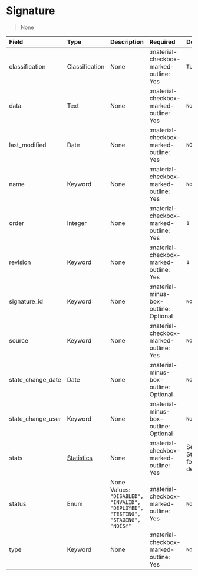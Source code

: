 [comment]: # (AUTOGENERATED MARKDOWN CONTENT. UPDATES TO ODM DOCUMENTATION SHOULD BE DONE THROUGH ASSEMBLYLINE-BASE REPO!)
# Signature
> None

| Field | Type | Description | Required | Default |
| :--- | :--- | :--- | :--- | :--- |
| classification | Classification | None | :material-checkbox-marked-outline: Yes | `TLP:W` |
| data | Text | None | :material-checkbox-marked-outline: Yes | `None` |
| last_modified | Date | None | :material-checkbox-marked-outline: Yes | `NOW` |
| name | Keyword | None | :material-checkbox-marked-outline: Yes | `None` |
| order | Integer | None | :material-checkbox-marked-outline: Yes | `1` |
| revision | Keyword | None | :material-checkbox-marked-outline: Yes | `1` |
| signature_id | Keyword | None | :material-minus-box-outline: Optional | `None` |
| source | Keyword | None | :material-checkbox-marked-outline: Yes | `None` |
| state_change_date | Date | None | :material-minus-box-outline: Optional | `None` |
| state_change_user | Keyword | None | :material-minus-box-outline: Optional | `None` |
| stats | [Statistics](assemblyline4_docs/odm/models/statistic/#statistics) | None | :material-checkbox-marked-outline: Yes | See [Statistics](assemblyline4_docs/odm/models/statistic/#statistics) for more details. |
| status | Enum | None<br>Values:<br>`"DISABLED", "INVALID", "DEPLOYED", "TESTING", "STAGING", "NOISY"` | :material-checkbox-marked-outline: Yes | `None` |
| type | Keyword | None | :material-checkbox-marked-outline: Yes | `None` |


